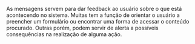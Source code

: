 As mensagens servem para dar feedback ao usuário sobre o que está acontecendo no sistema. Muitas tem a função de orientar o usuário a preencher um formulário ou encontrar uma forma de acessar o conteúdo procurado. Outras porém, podem servir de alerta a possíveis consequências na realização de alguma ação.
